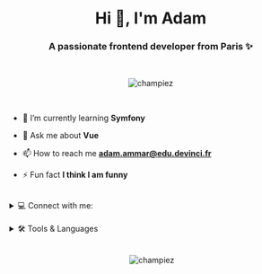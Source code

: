 <h1 align="center">Hi 👋, I'm Adam</h1>
<h3 align="center">A passionate frontend developer from Paris ✨</h3> <br>

<p align="center"> <img src="https://komarev.com/ghpvc/?username=champiez&label=Profile%20views&color=cd18c7&style=flat"
    alt="champiez" /> </p>
<br>

- 🌱 I’m currently learning **Symfony**

- 💬 Ask me about **Vue**

- 📫 How to reach me **adam.ammar@edu.devinci.fr**

- ⚡ Fun fact **I think I am funny**

<br>

<details>
<summary> 💻 Connect with me:</summary>
<p align="left">
  <a href="https://linkedin.com/in/adam ammar" target="blank"><img align="center"
      src="https://raw.githubusercontent.com/rahuldkjain/github-profile-readme-generator/master/src/images/icons/Social/linked-in-alt.svg"
      alt="adam ammar" height="30" width="40" /></a>
  <a href="https://discord.gg/champi#9895" target="blank"><img align="center"
      src="https://raw.githubusercontent.com/rahuldkjain/github-profile-readme-generator/master/src/images/icons/Social/discord.svg"
      alt="Champi#9895" height="30" width="40" /></a>
</p> <br>
</details> <br>
<details>
 <summary>🛠️ Tools & Languages</summary>

<p align="left"> <a href="https://www.figma.com/" target="_blank" rel="noreferrer"> 

<img
      src="https://raw.githubusercontent.com/devicons/devicon/master/icons/javascript/javascript-original.svg"
      alt="javascript" width="40" height="40" /> </a> <a href="https://www.mongodb.com/" target="_blank"
    rel="noreferrer"><a href="https://sass-lang.com" target="_blank" rel="noreferrer"> <img
      src="https://raw.githubusercontent.com/devicons/devicon/master/icons/sass/sass-original.svg" alt="sass" width="40"
      height="40" /> </a> <a
    href="https://tailwindcss.com/" target="_blank" rel="noreferrer"> <img
      src="https://www.vectorlogo.zone/logos/tailwindcss/tailwindcss-icon.svg" alt="tailwind" width="40" height="40" />
  </a> <a href="https://vuejs.org/" target="_blank" rel="noreferrer"> <img
      src="https://raw.githubusercontent.com/devicons/devicon/master/icons/vuejs/vuejs-original-wordmark.svg"
      alt="vuejs" width="40" height="40" /> </a><a href="https://symfony.com" target="_blank" rel="noreferrer"> <img
      src="https://symfony.com/logos/symfony_black_03.svg" alt="symfony" width="40" height="40" /> </a>

<img
      src="https://www.vectorlogo.zone/logos/figma/figma-icon.svg" alt="figma" width="40" height="40" /> </a>  <a
    href="https://www.w3.org/html/" target="_blank" rel="noreferrer">    <a href="https://www.photoshop.com/en" target="_blank"
    rel="noreferrer"> <img
      src="https://raw.githubusercontent.com/devicons/devicon/master/icons/photoshop/photoshop-line.svg" alt="photoshop"
      width="40" height="40" /> </a>   <a href="https://www.adobe.com/products/xd.html" target="_blank"
    rel="noreferrer"> <img src="https://cdn.worldvectorlogo.com/logos/adobe-xd.svg" alt="xd" width="40" height="40" />
  </a> </p>

  <a href="https://developer.mozilla.org/en-US/docs/Web/JavaScript" target="_blank"
    rel="noreferrer">  <img
      src="https://raw.githubusercontent.com/devicons/devicon/master/icons/mongodb/mongodb-original-wordmark.svg"
      alt="mongodb" width="40" height="40" /> </a> <a href="https://postman.com" target="_blank" rel="noreferrer"> <img
      src="https://www.vectorlogo.zone/logos/getpostman/getpostman-icon.svg" alt="postman" width="40" height="40" />
  </a>

  <a
    href="https://git-scm.com/" target="_blank" rel="noreferrer"> <img
      src="https://www.vectorlogo.zone/logos/git-scm/git-scm-icon.svg" alt="git" width="40" height="40" /> </a>

</details> <br>




<p align="center">&nbsp;<img align="center"
    src="https://github-readme-stats.vercel.app/api?username=champiez&show_icons=true&locale=en" alt="champiez" /></p>


<style>
    summary:hover {
        text-decoration: underline;
        cursor:pointer;
    }
</style>
